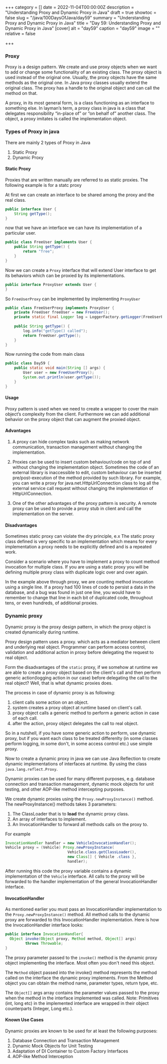 +++
category = []
date = 2022-11-04T00:00:00Z
description = "Understanding Proxy and Dynamic Proxy in Java"
draft = true
showtoc = false
slug = "/java/100DaysOfJava/day59"
summary = "Understanding Proxy and Dynamic Proxy in Java"
title = "Day 59: Understanding Proxy and Dynamic Proxy in Java"
[cover]
alt = "day59"
caption = "day59"
image = ""
relative = false

+++
### Proxy

Proxy is a design pattern. We create and use proxy objects when we want to add or change some functionality of an existing class. The proxy object is used instead of the original one. Usually, the proxy objects have the same methods as the original one. In Java proxy classes usually extend the original class. The proxy has a handle to the original object and can call the method on that.


A proxy, in its most general form, is a class functioning as an interface to something else. In layman’s term, a proxy class in java is a class that delegates responsibility “in-place of” or “on behalf of” another class. The object, a proxy imitates is called the implementation object.


### Types of Proxy in java

There are mainly 2 types of Proxy in Java 

1. Static Proxy
2. Dynamic Proxy

#### Static Proxy

Proxies that are written manually are referred to as static proxies. The following example is for a statc proxy

At first we can create an interface to be shared among the proxy and the real class. 

```java
public interface User {
	String getType();
}
```
now that we have an interface we can have its implementation of a particular user.

```java
public class FreeUser implements User {
	public String getType() {
    	return "free";
    }
}
```

Now we can create a `Proxy` interface that will extend User interface to get its behaviors which can be proxied by its implementations. 

```java
public interface ProxyUser extends User {
}
```
So `FreeUserProxy` can be implemented by implementing `ProxyUser`

```java
public class FreeUserProxy implements ProxyUser {
	private FreeUser freeUser = new FreeUser();
    private static final Logger log = LoggerFactory.getLogger(FreeUserProxy.class);
    
    public String getType() {
    	log.info("getType() called");
        return freeUser.getType();
    }
}
```

Now running the code from main class

```java
public class Day59 {
	public static void main(String [] args) {
    	User user = new FreeUserProxy();
        System.out.println(user.getType());
    }
}
```


#### Usage 

Proxy pattern is used when we need to create a wrapper to cover the main object’s complexity from the client. Furthermore we can add additional behavior on the proxy object that can augment the proxied object.

#### Advantages 

1. A proxy can hide complex tasks such as making network communication, transaction management without changing the implementation.

2. Proxies can be used to insert custom behaviour/code on top of and without changing the implementation object. Sometimes the code of an external library is inaccessible to edit, custom behaviour can be inserted pre/post-execution of the method provided by such library. For example, you can write a proxy for java.net.HttpUrlConnection class to log all the external service call request without changing the implementation of HttpUrlConnection.

3. One of the other advantages of the proxy pattern is security. A remote proxy can be used to provide a proxy stub in client and call the implementation on the server.

#### Disadvantages

Sometimes static proxy can violate the dry principle, e.x The static proxy class defined is very specific to an implementation which means for every implementation a proxy needs to be explicitly defined and is a repeated work.

Consider a scenario where you have to implement a proxy to count method invocation for multiple class. If you are using a static proxy you will be defining multiple proxy class with duplicate logic over and over again.

In the example above through proxy, we are counting method invocation using a single line. If a proxy had 100 lines of code to persist a data in the database, and a bug was found in just one line, you would have to remember to change that line in each bit of duplicated code, throughout tens, or even hundreds, of additional proxies.


### Dynamic proxy 

Dynamic proxy is the proxy design pattern, in which the proxy object is created dynamically during runtime.

Proxy design pattern uses a proxy. which acts as a mediator between client and underlying real object. Programmer can perform access control, validation and additional action in proxy before delegating the request to real object.

Form the disadvantages of the `static` proxy, if we somehow at runtime we are able to create a proxy object based on the client's call and then perform generic action(logging action in our case) before delegating the call to the real object? Well, that is what dynamic proxies does.

The process in case of dynamic proxy is as following:

1. client calls some action on an object.
2. system creates a proxy object at runtime based on client's call.
3. proxy object calls a generic method to perform a generic action in case of each call.
4. after the action, proxy object delegates the call to real object.

So in a nutshell, if you have some generic action to perform, use dynamic proxy, but if you want each class to be treated differenlty (in some classes perform logging, in some don't, in some access control etc.) use simple proxy.

Now to create a dynamic proxy in java we can use Java Reflection to create dynamic implementations of interfaces at runtime. By using the class `java.lang.reflect.Proxy`.

Dynamic proxies can be used for many different purposes, e.g. database connection and transaction management, dynamic mock objects for unit testing, and other AOP-like method intercepting purposes.

We create dynamic proxies using the `Proxy.newProxyInstance()` method. The newProxyInstance() methods takes 3 parameters:

1. The ClassLoader that is to **load** the dynamic proxy class.
2. An array of interfaces to implement.
3. An InvocationHandler to forward all methods calls on the proxy to.

For example

```java
InvocationHandler handler = new VehicleInvocationHandler();
Vehicle proxy = (Vehicle) Proxy.newProxyInstance(
                            Vehicle.class.getClassLoader(),
                            new Class[] { Vehicle .class },
                            handler);
```

After running this code the proxy variable contains a dynamic implementation of the `Vehicle` interface. All calls to the proxy will be forwarded to the handler implementation of the general InvocationHandler interface. 

#### InvocationHandler

As mentioned earlier you must pass an InvocationHandler implementation to the `Proxy.newProxyInstance()` method. All method calls to the dynamic proxy are forwarded to this InvocationHandler implementation. Here is how the InvocationHandler interface looks:

```java
public interface InvocationHandler{
  Object invoke(Object proxy, Method method, Object[] args)
         throws Throwable;
}
```

The proxy parameter passed to the `invoke()` method is the dynamic proxy object implementing the interface. Most often you don't need this object.

The `Method` object passed into the invoke() method represents the method called on the interface the dynamic proxy implements. From the Method object you can obtain the method name, parameter types, return type, etc. 

The `Object[]` args array contains the parameter values passed to the proxy when the method in the interface implemented was called. Note: Primitives (int, long etc) in the implemented interface are wrapped in their object counterparts (Integer, Long etc.).

#### Known Use Cases
Dynamic proxies are known to be used for at least the following purposes:

1. Database Connection and Transaction Management
2. Dynamic Mock Objects for Unit Testing
3. Adaptation of DI Container to Custom Factory Interfaces
4. AOP-like Method Interception